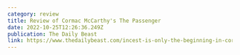 ```yaml
---
category: review
title: Review of Cormac McCarthy's The Passenger
date: 2022-10-25T12:26:36.249Z
publication: The Daily Beast
link: https://www.thedailybeast.com/incest-is-only-the-beginning-in-cormac-mccarthys-new-novel?ref=author
---
```

